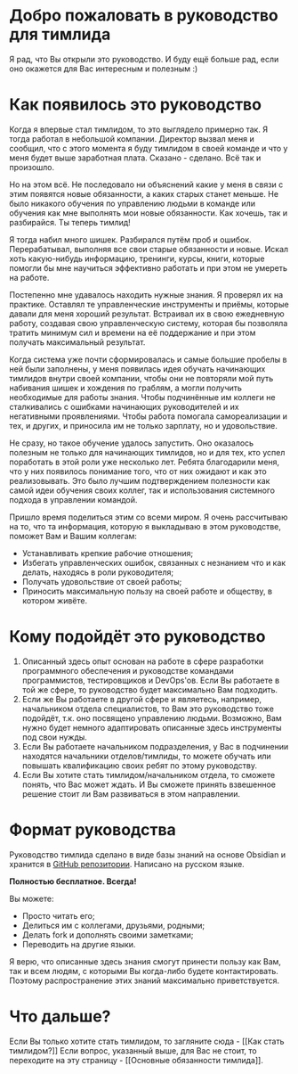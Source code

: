 # Добро пожаловать в руководство для тимлида
Я рад, что Вы открыли это руководство.
И буду ещё больше рад, если оно окажется для Вас интересным и полезным :)
# Как появилось это руководство
Когда я впервые стал тимлидом, то это выглядело примерно так. Я тогда работал в небольшой компании. Директор вызвал меня и сообщил, что с этого момента я буду тимлидом в своей команде и что у меня будет выше заработная плата. Сказано - сделано. Всё так и произошло.

Но на этом всё. Не последовало ни объяснений какие у меня в связи с этим появятся новые обязанности, а каких старых станет меньше. Не было никакого обучения по управлению людьми в команде или обучения как мне выполнять мои новые обязанности. Как хочешь, так и разбирайся. Ты теперь тимлид!

Я тогда набил много шишек. Разбирался путём проб и ошибок. Перерабатывал, выполняя все свои старые обязанности и новые. Искал хоть какую-нибудь информацию, тренинги, курсы, книги, которые помогли бы мне научиться эффективно работать и при этом не умереть на работе.

Постепенно мне удавалось находить нужные знания. Я проверял их на практике. Оставлял те управленческие инструменты и приёмы, которые давали для меня хороший результат. Встраивал их в свою ежедневную работу, создавая свою управленческую систему, которая бы позволяла тратить минимум сил и времени на её поддержание и при этом получать максимальный результат.

Когда система уже почти сформировалась и самые большие пробелы в ней были заполнены, у меня появилась идея обучать начинающих тимлидов внутри своей компании, чтобы они не повторяли мой путь набивания шишек и хождения по граблям, а могли получить необходимые для работы знания. Чтобы подчинённые им коллеги не сталкивались с ошибками начинающих руководителей и их негативными проявлениями. Чтобы работа помогала самореализации и тех, и других, и приносила им не только зарплату, но и удовольствие.

Не сразу, но такое обучение удалось запустить. Оно оказалось полезным не только для начинающих тимлидов, но и для тех, кто успел поработать в этой роли уже несколько лет. Ребята благодарили меня, что у них появилось понимание того, что от них ожидают и как это реализовывать. Это было лучшим подтверждением полезности как самой идеи обучения своих коллег, так и использования системного подхода в управлении командой.

Пришло время поделиться этим со всеми миром. Я очень рассчитываю на то, что та информация, которую я выкладываю в этом руководстве, поможет Вам и Вашим коллегам:
- Устанавливать крепкие рабочие отношения;
- Избегать управленческих ошибок, связанных с незнанием что и как делать, находясь в роли руководителя;
- Получать удовольствие от своей работы;
- Приносить максимальную пользу на своей работе и обществу, в котором живёте.
# Кому подойдёт это руководство
1. Описанный здесь опыт основан на работе в сфере разработки программного обеспечения и руководстве командами программистов, тестировщиков и DevOps'ов. Если Вы работаете в той же сфере, то руководство будет максимально Вам подходить.
2. Если же Вы работаете в другой сфере и являетесь, например, начальником отдела специалистов, то Вам это руководство тоже подойдёт, т.к. оно посвящено управлению людьми. Возможно, Вам нужно будет немного адаптировать описанные здесь инструменты под свои нужды.
3. Если Вы работаете начальником подразделения, у Вас в подчинении находятся начальники отделов/тимлиды, то можете обучать или повышать квалификацию своих ребят по этому руководству.
4. Если Вы хотите стать тимлидом/начальником отдела, то сможете понять, что Вас может ждать. И Вы сможете принять взвешенное решение стоит ли Вам развиваться в этом направлении.
# Формат руководства
Руководство тимлида сделано в виде базы знаний на основе Obsidian и хранится в [GitHub репозитории](https://github.com/oinsio/teamlead-handbook).
Написано на русском языке.

**Полностью бесплатное. Всегда!**

Вы можете:
- Просто читать его;
- Делиться им с коллегами, друзьями, родными;
- Делать fork и дополнять своими заметками;
- Переводить на другие языки.

Я верю, что описанные здесь знания смогут принести пользу как Вам, так и всем людям, с которыми Вы когда-либо будете контактировать. Поэтому распространение этих знаний максимально приветствуется.
# Что дальше?
Если Вы только хотите стать тимлидом, то загляните сюда - [[Как стать тимлидом?]]
Если вопрос, указанный выше, для Вас не стоит, то переходите на эту страницу - [[Основные обязанности тимлида]].